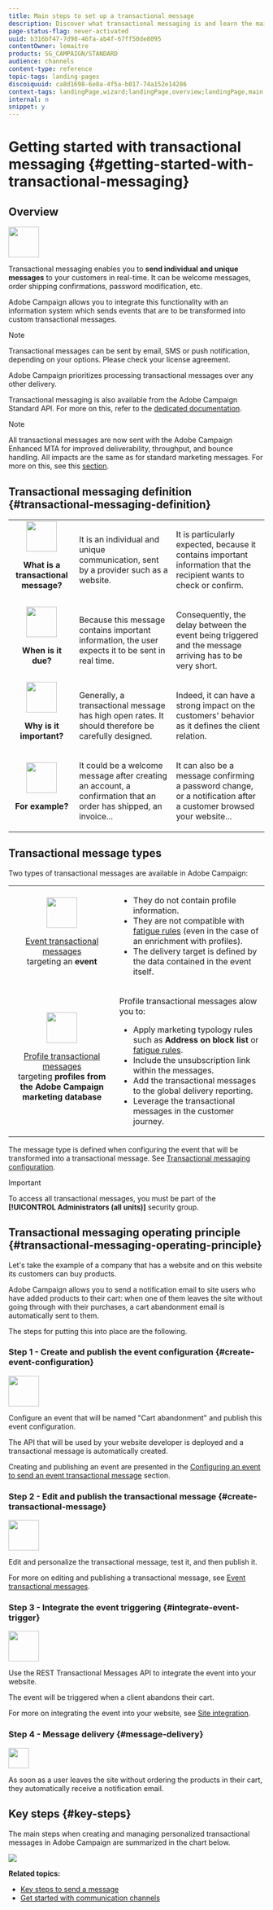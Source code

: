 ```yaml
---
title: Main steps to set up a transactional message
description: Discover what transactional messaging is and learn the main steps to set up a transactional message in Adobe Campaign Standard.
page-status-flag: never-activated
uuid: b316bf47-7d98-46fa-ab4f-67ff50de8095
contentOwner: lemaitre
products: SG_CAMPAIGN/STANDARD
audience: channels
content-type: reference
topic-tags: landing-pages
discoiquuid: ca8d1698-6e8a-4f5a-b017-74a152e14286
context-tags: landingPage,wizard;landingPage,overview;landingPage,main
internal: n
snippet: y
---
```


# Getting started with transactional messaging {#getting-started-with-transactional-messaging}

## Overview


<img src="assets/do-not-localize/icon_transactional.svg" width="60px">

Transactional messaging enables you to <b>send individual and unique messages</b> to your customers in real-time. It can be welcome messages, order shipping confirmations, password modification, etc.

Adobe Campaign allows you to integrate this functionality with an information system which sends events that are to be transformed into custom transactional messages.

>[!NOTE]
>
>Transactional messages can be sent by email, SMS or push notification, depending on your options. Please check your license agreement.

Adobe Campaign prioritizes processing transactional messages over any other delivery.

Transactional messaging is also available from the Adobe Campaign Standard API. For more on this, refer to the [dedicated documentation](../../api/using/managing-transactional-messages.md).

>[!NOTE]
>
>All transactional messages are now sent with the Adobe Campaign Enhanced MTA for improved deliverability, throughput, and bounce handling. All impacts are the same as for standard marketing messages. For more on this, see this [section](../../administration/using/configuring-email-channel.md).

## Transactional messaging definition {#transactional-messaging-definition}

<table>
<tr>
<td align="center"><img src="assets/do-not-localize/icon_concepts.svg" width="60px"><br><p><b>What is a transactional message?</b></p></td>
<td><p>It is an individual and unique communication, sent by a provider such as a website.</p></td>
<td><p>It is particularly expected, because it contains important information that the recipient wants to check or confirm.</p></td>
</tr>
<tr>
<td align="center"><img src="assets/do-not-localize/icon_channels.svg" width="60px"><br><p><b>When is it due?</b></p></td>
<td><p> Because this message contains important information, the user expects it to be sent in real time.</p></td>
<td><p>Consequently, the delay between the event being triggered and the message arriving has to be very short.</p></td>
</tr>
<tr>
<td align="center"><img src="assets/do-not-localize/icon_important.svg" width="60px"><br><p><b>Why is it important?</b></p></td>
<td><p>Generally, a transactional message has high open rates. It should therefore be carefully designed.</p></td>
<td><p>Indeed, it can have a strong impact on the customers' behavior as it defines the client relation.</p></td>
</tr>
<tr>
<td align="center"><img src="assets/do-not-localize/icon_example.svg" width="60px"><br><p><b>For example?</b></p></td>
<td><p>It could be a welcome message after creating an account, a confirmation that an order has shipped, an invoice...</p></td>
<td><p>It can also be a message confirming a password change, or a notification after a customer browsed your website...</p></td>
</tr>
</table>

## Transactional message types

Two types of transactional messages are available in Adobe Campaign:

<!--[Event transactional messages](../../channels/using/event-transactional-messages.md) targeting an **event**. The data contained in the event itself is used to define the delivery target.-->

<table>
<tr>
<td align="center"><img src="assets/do-not-localize/icon_event.svg" width="60px"><br><p><a href="../../channels/using/event-transactional-messages.md">Event transactional messages</a><br>targeting an <b>event</b></p></td>
<td><p><ul><li>They do not contain profile information.</li><li>They are not compatible with <a href="../../sending/using/fatigue-rules.md">fatigue rules</a> (even in the case of an enrichment with profiles).</li><li>The delivery target is defined by the data contained in the event itself.</li></ul></p></td>
</tr>
<tr>
<td align="center"><img src="assets/do-not-localize/icon_profile.svg" width="60px"><br><a href="../../channels/using/profile-transactional-messages.md"><p>Profile transactional messages</a><br>targeting <b>profiles from the Adobe Campaign marketing database</b></p></td>
<td><p>Profile transactional messages alow you to:<ul><li>Apply marketing typology rules such as <b>Address on block list</b> or <a href="../../sending/using/fatigue-rules.md">fatigue rules</a>.</li><li>Include the unsubscription link within the messages.</li><li>Add the transactional messages to the global delivery reporting.</li><li>Leverage the transactional messages in the customer journey.</li></ul></p></td>
</tr>
</table>

<!--[Profile transactional messages](../../channels/using/profile-transactional-messages.md) targeting **profiles from the Adobe Campaign marketing database**. You can use information from the Adobe Campaign database to send a transactional message based on customer marketing profiles.-->

The message type is defined when configuring the event that will be transformed into a transactional message. See [Transactional messaging configuration](../../administration/using/configuring-transactional-messaging.md).

>[!IMPORTANT]
>
>To access all transactional messages, you must be part of the **[!UICONTROL Administrators (all units)]** security group.

<!--Event transactional messages do not contain profile information, therefore they are not compatible with fatigue rules (even in the case of an enrichment with profiles). However, profile transactional messages are compatible. For more on fatigue rules, see [this section](../../sending/using/fatigue-rules.md#choosing-the-channel).-->

## Transactional messaging operating principle {#transactional-messaging-operating-principle}

Let's take the example of a company that has a website and on this website its customers can buy products.

Adobe Campaign allows you to send a notification email to site users who have added products to their cart: when one of them leaves the site without going through with their purchases, a cart abandonment email is automatically sent to them.

The steps for putting this into place are the following.

### Step 1 - Create and publish the event configuration {#create-event-configuration}

<img src="assets/do-not-localize/icon_config.svg" width="60px">

Configure an event that will be named "Cart abandonment" and publish this event configuration.

The API that will be used by your website developer is deployed and a transactional message is automatically created.

Creating and publishing an event are presented in the [Configuring an event to send an event transactional message](../../administration/using/configuring-transactional-messaging.md#use-case--configuring-an-event-to-send-a-transactional-message) section.

### Step 2 - Edit and publish the transactional message {#create-transactional-message}

<img src="assets/do-not-localize/icon_transactional.svg" width="60px">

Edit and personalize the transactional message, test it, and then publish it.

For more on editing and publishing a transactional message, see [Event transactional messages](../../channels/using/event-transactional-messages.md).

### Step 3 - Integrate the event triggering {#integrate-event-trigger}

<img src="assets/do-not-localize/icon_api.svg" width="60px">

Use the REST Transactional Messages API to integrate the event into your website.

The event will be triggered when a client abandons their cart.

For more on integrating the event into your website, see [Site integration](../../administration/using/configuring-transactional-messaging.md#integrating-the-triggering-of-the-event-in-a-website).

### Step 4 - Message delivery {#message-delivery}

<!--Once all of these steps have been carried out, the message can be delivered:-->

<img src="assets/do-not-localize/icon_notification.svg" width="40px">

As soon as a user leaves the site without ordering the products in their cart, they automatically receive a notification email.

## Key steps {#key-steps}

The main steps when creating and managing personalized transactional messages in Adobe Campaign are summarized in the chart below.

![](assets/message-center-overview.png)

<!--## Transactional messaging publication process {#transactional-messaging-pub-process}

The chart below illustrates the whole transactional messaging publication process.

![](assets/message-center_pub-process.png)

For more on the event configuration steps, see [Transactional messaging configuration](../../administration/using/configuring-transactional-messaging.md).

Read more:

* [About transactional messaging](../../channels/using/about-transactional-messaging.md)
* [Event transactional messages](../../channels/using/event-transactional-messages.md)
* [Profile transactional messages](../../channels/using/profile-transactional-messages.md)
* [Transactional push notifications](../../channels/using/transactional-push-notifications.md)
* [Follow-up messages](../../channels/using/follow-up-messages.md)-->

**Related topics:**

* [Key steps to send a message](../../channels/using/key-steps-to-send-a-message.md)
* [Get started with communication channels](../../channels/using/get-started-communication-channels.md)